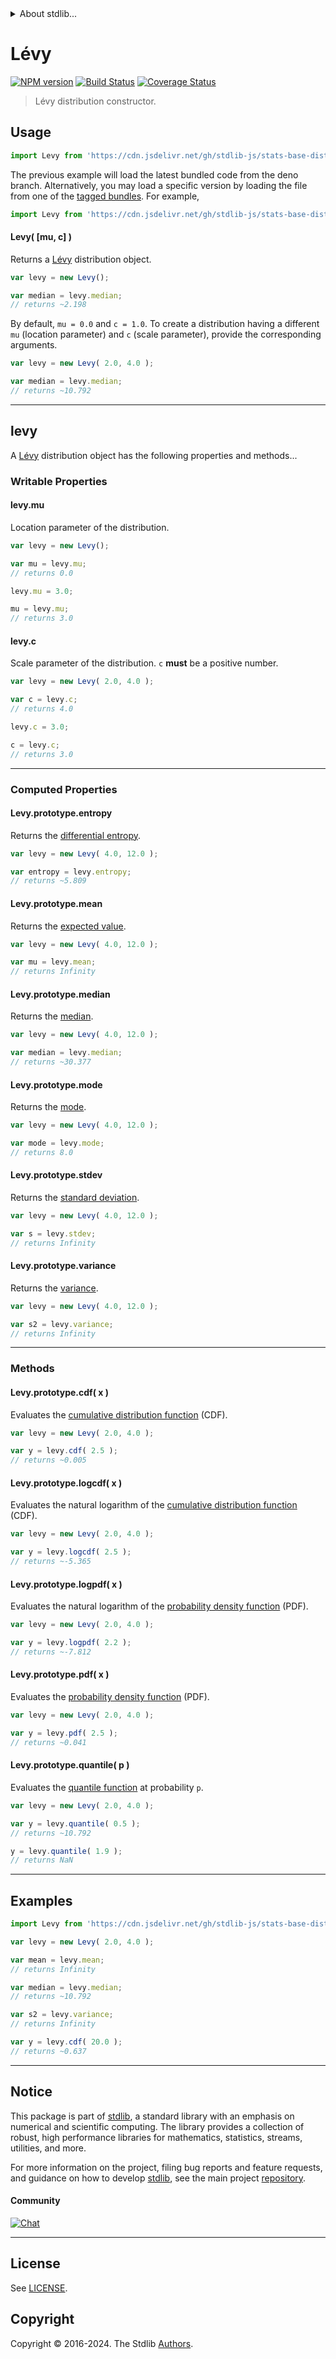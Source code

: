 <!--

@license Apache-2.0

Copyright (c) 2018 The Stdlib Authors.

Licensed under the Apache License, Version 2.0 (the "License");
you may not use this file except in compliance with the License.
You may obtain a copy of the License at

   http://www.apache.org/licenses/LICENSE-2.0

Unless required by applicable law or agreed to in writing, software
distributed under the License is distributed on an "AS IS" BASIS,
WITHOUT WARRANTIES OR CONDITIONS OF ANY KIND, either express or implied.
See the License for the specific language governing permissions and
limitations under the License.

-->


<details>
  <summary>
    About stdlib...
  </summary>
  <p>We believe in a future in which the web is a preferred environment for numerical computation. To help realize this future, we've built stdlib. stdlib is a standard library, with an emphasis on numerical and scientific computation, written in JavaScript (and C) for execution in browsers and in Node.js.</p>
  <p>The library is fully decomposable, being architected in such a way that you can swap out and mix and match APIs and functionality to cater to your exact preferences and use cases.</p>
  <p>When you use stdlib, you can be absolutely certain that you are using the most thorough, rigorous, well-written, studied, documented, tested, measured, and high-quality code out there.</p>
  <p>To join us in bringing numerical computing to the web, get started by checking us out on <a href="https://github.com/stdlib-js/stdlib">GitHub</a>, and please consider <a href="https://opencollective.com/stdlib">financially supporting stdlib</a>. We greatly appreciate your continued support!</p>
</details>

# Lévy

[![NPM version][npm-image]][npm-url] [![Build Status][test-image]][test-url] [![Coverage Status][coverage-image]][coverage-url] <!-- [![dependencies][dependencies-image]][dependencies-url] -->

> Lévy distribution constructor.

<!-- Section to include introductory text. Make sure to keep an empty line after the intro `section` element and another before the `/section` close. -->

<section class="intro">

</section>

<!-- /.intro -->

<!-- Package usage documentation. -->



<section class="usage">

## Usage

```javascript
import Levy from 'https://cdn.jsdelivr.net/gh/stdlib-js/stats-base-dists-levy-ctor@deno/mod.js';
```
The previous example will load the latest bundled code from the deno branch. Alternatively, you may load a specific version by loading the file from one of the [tagged bundles](https://github.com/stdlib-js/stats-base-dists-levy-ctor/tags). For example,

```javascript
import Levy from 'https://cdn.jsdelivr.net/gh/stdlib-js/stats-base-dists-levy-ctor@v0.2.1-deno/mod.js';
```

#### Levy( \[mu, c] )

Returns a [Lévy][levy-distribution] distribution object.

```javascript
var levy = new Levy();

var median = levy.median;
// returns ~2.198
```

By default, `mu = 0.0` and `c = 1.0`. To create a distribution having a different `mu` (location parameter) and `c` (scale parameter), provide the corresponding arguments.

```javascript
var levy = new Levy( 2.0, 4.0 );

var median = levy.median;
// returns ~10.792
```

* * *

## levy

A [Lévy][levy-distribution] distribution object has the following properties and methods...

### Writable Properties

#### levy.mu

Location parameter of the distribution.

```javascript
var levy = new Levy();

var mu = levy.mu;
// returns 0.0

levy.mu = 3.0;

mu = levy.mu;
// returns 3.0
```

#### levy.c

Scale parameter of the distribution. `c` **must** be a positive number.

```javascript
var levy = new Levy( 2.0, 4.0 );

var c = levy.c;
// returns 4.0

levy.c = 3.0;

c = levy.c;
// returns 3.0
```

* * *

### Computed Properties

#### Levy.prototype.entropy

Returns the [differential entropy][entropy].

```javascript
var levy = new Levy( 4.0, 12.0 );

var entropy = levy.entropy;
// returns ~5.809
```

#### Levy.prototype.mean

Returns the [expected value][expected-value].

```javascript
var levy = new Levy( 4.0, 12.0 );

var mu = levy.mean;
// returns Infinity
```

#### Levy.prototype.median

Returns the [median][median].

```javascript
var levy = new Levy( 4.0, 12.0 );

var median = levy.median;
// returns ~30.377
```

#### Levy.prototype.mode

Returns the [mode][mode].

```javascript
var levy = new Levy( 4.0, 12.0 );

var mode = levy.mode;
// returns 8.0
```

#### Levy.prototype.stdev

Returns the [standard deviation][standard-deviation].

```javascript
var levy = new Levy( 4.0, 12.0 );

var s = levy.stdev;
// returns Infinity
```

#### Levy.prototype.variance

Returns the [variance][variance].

```javascript
var levy = new Levy( 4.0, 12.0 );

var s2 = levy.variance;
// returns Infinity
```

* * *

### Methods

#### Levy.prototype.cdf( x )

Evaluates the [cumulative distribution function][cdf] (CDF).

```javascript
var levy = new Levy( 2.0, 4.0 );

var y = levy.cdf( 2.5 );
// returns ~0.005
```

#### Levy.prototype.logcdf( x )

Evaluates the natural logarithm of the [cumulative distribution function][cdf] (CDF).

```javascript
var levy = new Levy( 2.0, 4.0 );

var y = levy.logcdf( 2.5 );
// returns ~-5.365
```

#### Levy.prototype.logpdf( x )

Evaluates the natural logarithm of the [probability density function][pdf] (PDF).

```javascript
var levy = new Levy( 2.0, 4.0 );

var y = levy.logpdf( 2.2 );
// returns ~-7.812
```

#### Levy.prototype.pdf( x )

Evaluates the [probability density function][pdf] (PDF).

```javascript
var levy = new Levy( 2.0, 4.0 );

var y = levy.pdf( 2.5 );
// returns ~0.041
```

#### Levy.prototype.quantile( p )

Evaluates the [quantile function][quantile-function] at probability `p`.

```javascript
var levy = new Levy( 2.0, 4.0 );

var y = levy.quantile( 0.5 );
// returns ~10.792

y = levy.quantile( 1.9 );
// returns NaN
```

</section>

<!-- /.usage -->

<!-- Package usage notes. Make sure to keep an empty line after the `section` element and another before the `/section` close. -->

<section class="notes">

</section>

<!-- /.notes -->

<!-- Package usage examples. -->

* * *

<section class="examples">

## Examples

<!-- eslint no-undef: "error" -->

```javascript
import Levy from 'https://cdn.jsdelivr.net/gh/stdlib-js/stats-base-dists-levy-ctor@deno/mod.js';

var levy = new Levy( 2.0, 4.0 );

var mean = levy.mean;
// returns Infinity

var median = levy.median;
// returns ~10.792

var s2 = levy.variance;
// returns Infinity

var y = levy.cdf( 20.0 );
// returns ~0.637
```

</section>

<!-- /.examples -->

<!-- Section to include cited references. If references are included, add a horizontal rule *before* the section. Make sure to keep an empty line after the `section` element and another before the `/section` close. -->

<section class="references">

</section>

<!-- /.references -->

<!-- Section for related `stdlib` packages. Do not manually edit this section, as it is automatically populated. -->

<section class="related">

</section>

<!-- /.related -->

<!-- Section for all links. Make sure to keep an empty line after the `section` element and another before the `/section` close. -->


<section class="main-repo" >

* * *

## Notice

This package is part of [stdlib][stdlib], a standard library with an emphasis on numerical and scientific computing. The library provides a collection of robust, high performance libraries for mathematics, statistics, streams, utilities, and more.

For more information on the project, filing bug reports and feature requests, and guidance on how to develop [stdlib][stdlib], see the main project [repository][stdlib].

#### Community

[![Chat][chat-image]][chat-url]

---

## License

See [LICENSE][stdlib-license].


## Copyright

Copyright &copy; 2016-2024. The Stdlib [Authors][stdlib-authors].

</section>

<!-- /.stdlib -->

<!-- Section for all links. Make sure to keep an empty line after the `section` element and another before the `/section` close. -->

<section class="links">

[npm-image]: http://img.shields.io/npm/v/@stdlib/stats-base-dists-levy-ctor.svg
[npm-url]: https://npmjs.org/package/@stdlib/stats-base-dists-levy-ctor

[test-image]: https://github.com/stdlib-js/stats-base-dists-levy-ctor/actions/workflows/test.yml/badge.svg?branch=v0.2.1
[test-url]: https://github.com/stdlib-js/stats-base-dists-levy-ctor/actions/workflows/test.yml?query=branch:v0.2.1

[coverage-image]: https://img.shields.io/codecov/c/github/stdlib-js/stats-base-dists-levy-ctor/main.svg
[coverage-url]: https://codecov.io/github/stdlib-js/stats-base-dists-levy-ctor?branch=main

<!--

[dependencies-image]: https://img.shields.io/david/stdlib-js/stats-base-dists-levy-ctor.svg
[dependencies-url]: https://david-dm.org/stdlib-js/stats-base-dists-levy-ctor/main

-->

[chat-image]: https://img.shields.io/gitter/room/stdlib-js/stdlib.svg
[chat-url]: https://app.gitter.im/#/room/#stdlib-js_stdlib:gitter.im

[stdlib]: https://github.com/stdlib-js/stdlib

[stdlib-authors]: https://github.com/stdlib-js/stdlib/graphs/contributors

[umd]: https://github.com/umdjs/umd
[es-module]: https://developer.mozilla.org/en-US/docs/Web/JavaScript/Guide/Modules

[deno-url]: https://github.com/stdlib-js/stats-base-dists-levy-ctor/tree/deno
[deno-readme]: https://github.com/stdlib-js/stats-base-dists-levy-ctor/blob/deno/README.md
[umd-url]: https://github.com/stdlib-js/stats-base-dists-levy-ctor/tree/umd
[umd-readme]: https://github.com/stdlib-js/stats-base-dists-levy-ctor/blob/umd/README.md
[esm-url]: https://github.com/stdlib-js/stats-base-dists-levy-ctor/tree/esm
[esm-readme]: https://github.com/stdlib-js/stats-base-dists-levy-ctor/blob/esm/README.md
[branches-url]: https://github.com/stdlib-js/stats-base-dists-levy-ctor/blob/main/branches.md

[stdlib-license]: https://raw.githubusercontent.com/stdlib-js/stats-base-dists-levy-ctor/main/LICENSE

[levy-distribution]: https://en.wikipedia.org/wiki/L%C3%A9vy_distribution

[cdf]: https://en.wikipedia.org/wiki/Cumulative_distribution_function

[pdf]: https://en.wikipedia.org/wiki/Probability_density_function

[quantile-function]: https://en.wikipedia.org/wiki/Quantile_function

[entropy]: https://en.wikipedia.org/wiki/Entropy_%28information_theory%29

[expected-value]: https://en.wikipedia.org/wiki/Expected_value

[median]: https://en.wikipedia.org/wiki/Median

[mode]: https://en.wikipedia.org/wiki/Mode_%28statistics%29

[standard-deviation]: https://en.wikipedia.org/wiki/Standard_deviation

[variance]: https://en.wikipedia.org/wiki/Variance

</section>

<!-- /.links -->
